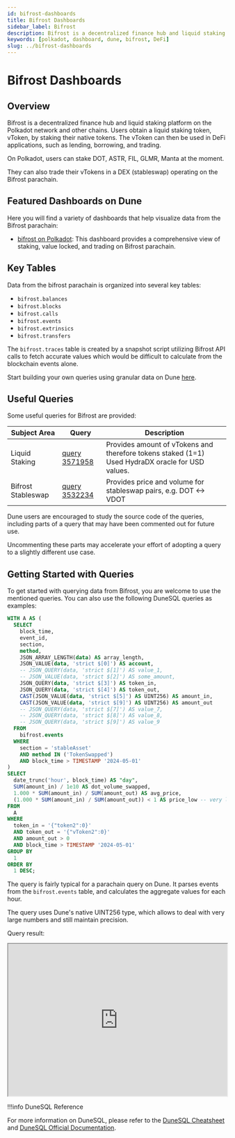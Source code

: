 ```yaml
---
id: bifrost-dashboards
title: Bifrost Dashboards
sidebar_label: Bifrost
description: Bifrost is a decentralized finance hub and liquid staking platform.
keywords: [polkadot, dashboard, dune, bifrost, DeFi]
slug: ../bifrost-dashboards
---
```


# Bifrost Dashboards

## Overview

Bifrost is a decentralized finance hub and liquid staking platform on the Polkadot network and other
chains. Users obtain a liquid staking token, vToken, by staking their native tokens. The vToken can
then be used in DeFi applications, such as lending, borrowing, and trading.

On Polkadot, users can stake DOT, ASTR, FIL, GLMR, Manta at the moment.

They can also trade their vTokens in a DEX (stableswap) operating on the Bifrost parachain.

## Featured Dashboards on Dune

Here you will find a variety of dashboards that help visualize data from the Bifrost parachain:

- [bifrost on Polkadot](https://dune.com/substrate/bifrost): This dashboard provides a comprehensive
  view of staking, value locked, and trading on Bifrost parachain.

## Key Tables

Data from the bifrost parachain is organized into several key tables:

- `bifrost.balances`
- `bifrost.blocks`
- `bifrost.calls`
- `bifrost.events`
- `bifrost.extrinsics`
- `bifrost.transfers`

The `bifrost.traces` table is created by a snapshot script utilizing Bifrost API calls to fetch
accurate values which would be difficult to calculate from the blockchain events alone.

Start building your own queries using granular data on Dune
[here](https://dune.com/queries?category=canonical&namespace=bifrost).

## Useful Queries

Some useful queries for Bifrost are provided:

| Subject Area       | Query                                             | Description                                                                                      |
| ------------------ | ------------------------------------------------- | ------------------------------------------------------------------------------------------------ |
| Liquid Staking     | [query 3571958](https://dune.com/queries/3571958) | Provides amount of vTokens and therefore tokens staked (1=1) Used HydraDX oracle for USD values. |
| Bifrost Stableswap | [query 3532234](https://dune.com/queries/3532234) | Provides price and volume for stableswap pairs, e.g. DOT \<-\> VDOT                              |

Dune users are encouraged to study the source code of the queries, including parts of a query that
may have been commented out for future use.

Uncommenting these parts may accelerate your effort of adopting a query to a slightly different use
case.

## Getting Started with Queries

To get started with querying data from Bifrost, you are welcome to use the mentioned queries. You
can also use the following DuneSQL queries as examples:

```sql title="Bifrost Loan Market Data" showLineNumbers
WITH A AS (
  SELECT
    block_time,
    event_id,
    section,
    method,
    JSON_ARRAY_LENGTH(data) AS array_length,
    JSON_VALUE(data, 'strict $[0]') AS account,
    -- JSON_QUERY(data, 'strict $[1]') AS value_1,
    -- JSON_VALUE(data, 'strict $[2]') AS some_amount,
    JSON_QUERY(data, 'strict $[3]') AS token_in,
    JSON_QUERY(data, 'strict $[4]') AS token_out,
    CAST(JSON_VALUE(data, 'strict $[5]') AS UINT256) AS amount_in,
    CAST(JSON_VALUE(data, 'strict $[9]') AS UINT256) AS amount_out
    -- JSON_QUERY(data, 'strict $[7]') AS value_7,
    -- JSON_QUERY(data, 'strict $[8]') AS value_8,
    -- JSON_QUERY(data, 'strict $[9]') AS value_9
  FROM
    bifrost.events
  WHERE
    section = 'stableAsset'
    AND method IN ('TokenSwapped')
    AND block_time > TIMESTAMP '2024-05-01'
)
SELECT
  date_trunc('hour', block_time) AS "day",
  SUM(amount_in) / 1e10 AS dot_volume_swapped,
  1.000 * SUM(amount_in) / SUM(amount_out) AS avg_price,
  (1.000 * SUM(amount_in) / SUM(amount_out)) < 1 AS price_low -- very low prices
FROM
  A
WHERE
  token_in = '{"token2":0}'
  AND token_out = '{"vToken2":0}'
  AND amount_out > 0
  AND block_time > TIMESTAMP '2024-05-01'
GROUP BY
  1
ORDER BY
  1 DESC;

```

The query is fairly typical for a parachain query on Dune. It parses events from the
`bifrost.events` table, and calculates the aggregate values for each hour.

The query uses Dune's native UINT256 type, which allows to deal with very large numbers and still
maintain precision.

Query result:

<iframe src="https://dune.com/embeds/3532234/5941878/" height="350" width="100%"></iframe>

!!!info DuneSQL Reference

For more information on DuneSQL, please refer to the [DuneSQL Cheatsheet](../dunesql-cheatsheet.md)
and
[DuneSQL Official Documentation](https://docs.dune.com/query-engine/Functions-and-operators/index).


